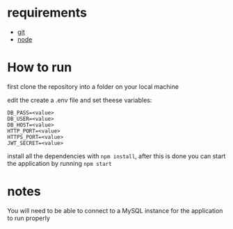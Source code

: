 # requirements

- [git](https://git-scm.com/)
- [node](https://nodejs.org/en/)

# How to run

first clone the repository into a folder on your local machine

edit the create a .env file and set theese variables:

```
DB_PASS=<value>
DB_USER=<value>
DB_HOST=<value>
HTTP_PORT=<value>
HTTPS_PORT=<value>
JWT_SECRET=<value>
```

install all the dependencies with `npm install`, after this is done you can start the application by running `npm start`

# notes

You will need to be able to connect to a MySQL instance for the application to run properly